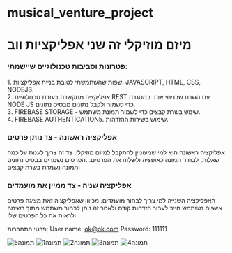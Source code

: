 # musical_venture_project

<h1>
מיזם מוזיקלי זה שני אפליקציות ווב
</h1>

<h3>
פטרונות וסביבות טכנולוגיים שיישמתי:
</h3>
<p>
1. שפות שהשתמשתי לטובת בניית אפליקציות: JAVASCRIPT, HTML, CSS, NODEJS.<br>
2. אפליקציה מתקשרת בעזרת טכנולוגיית REST עם השרת שבניתי אותו במסגרת NODE JS כדי לשמור ולקבל נתונים מבסיס נתונים.<br>
3. FIREBASE STORAGE - שימש בשרת קבצים כדי לשמור תמונת משתמש.<br>
4. FIREBASE AUTHENTICATION5. שימוש בשירות ההזדהות.
 </p>
 
 <h3>
אפליקציה ראשונה - צד נותן פרטים
</h3>
<div>
אפליקציה ראשונה היא למי שמעוניין להתקבל למיזם מוזיקלי.
צד זה צריך לענות על כמה שאלות, לבחור תמונה כאופציה ולשלוח את הפרטים.
.הפרטים נשמרים בבסיס נתונים ותמונה נשמרת בשרת קבצים
</div>

 <h3>
אפליקציה שניה - צד ממיין את מועמדים 
</h3>

האפליקציה השנייה למי צריך לבחור מועמדים.
מכיוון שאפליקציה זאת מציגה פרטים אישיים משתמש חייב לעבור הזדהות קודם ולאחר זה ניתן לבחור משתמש מתוך רשימה ולראות את כל הפרטים שלו

פרטי התחברות:
User name: ok@ok.com
Password: 111111

![תמונה5](https://user-images.githubusercontent.com/16803977/201473727-7bf45233-9144-4cb7-b3b7-1f40297d6a89.png)
![תמונה1](https://user-images.githubusercontent.com/16803977/201473723-c8e4fea2-fa92-44d7-a079-3a22c9a5d5af.png)
![תמונה2](https://user-images.githubusercontent.com/16803977/201473725-0e281d6e-c1be-440a-8153-dfc6b781cfad.png)
![תמונה3](https://user-images.githubusercontent.com/16803977/201473729-28f52f52-ff08-41b9-8ab7-9ee7fbd57b51.png)
![תמונה4](https://user-images.githubusercontent.com/16803977/201473730-48c0dba3-9e89-4d7f-9f9b-c8bcc7efbd69.png)

